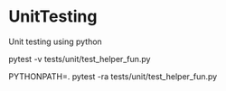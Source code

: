 # UnitTesting
 Unit testing using python

pytest -v tests/unit/test_helper_fun.py

PYTHONPATH=. pytest -ra tests/unit/test_helper_fun.py